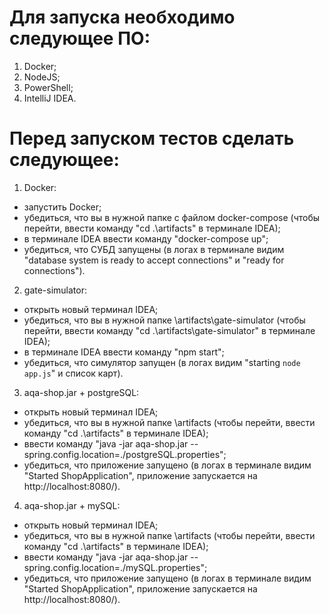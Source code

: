 # Для запуска необходимо следующее ПО:
1. Docker;
1. NodeJS;
1. PowerShell;
1. IntelliJ IDEA.

# Перед запуском тестов сделать следующее:
1. Docker: 
* запустить Docker;
* убедиться, что вы в нужной папке с файлом docker-compose (чтобы перейти, ввести команду "cd .\artifacts\" в терминале IDEA);
* в терминале IDEA ввести команду "docker-compose up";
* убедиться, что СУБД запущены (в логах в терминале видим "database system is ready to accept connections" и "ready for connections").

2. gate-simulator:
* открыть новый терминал IDEA;
* убедиться, что вы в нужной папке \artifacts\gate-simulator (чтобы перейти, ввести команду "cd .\artifacts\gate-simulator\" в терминале IDEA);
* в терминале IDEA ввести команду "npm start";
* убедиться, что симулятор запущен (в логах видим "starting `node app.js`" и список карт).

3. aqa-shop.jar + postgreSQL:
* открыть новый терминал IDEA;
* убедиться, что вы в нужной папке \artifacts (чтобы перейти, ввести команду "cd .\artifacts\" в терминале IDEA);
* ввести команду "java -jar aqa-shop.jar --spring.config.location=./postgreSQL.properties";
* убедиться, что приложение запущено (в логах в терминале видим "Started ShopApplication", приложение запускается на http://localhost:8080/).

4. aqa-shop.jar + mySQL:
* открыть новый терминал IDEA;
* убедиться, что вы в нужной папке \artifacts (чтобы перейти, ввести команду "cd .\artifacts\" в терминале IDEA);
* ввести команду "java -jar aqa-shop.jar --spring.config.location=./mySQL.properties";
* убедиться, что приложение запущено (в логах в терминале видим "Started ShopApplication", приложение запускается на http://localhost:8080/).